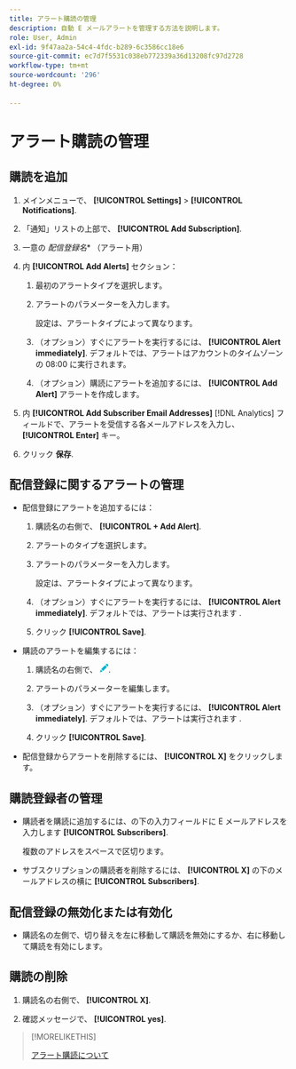 ```yaml
---
title: アラート購読の管理
description: 自動 E メールアラートを管理する方法を説明します。
role: User, Admin
exl-id: 9f47aa2a-54c4-4fdc-b289-6c3586cc18e6
source-git-commit: ec7d7f5531c038eb772339a36d13208fc97d2728
workflow-type: tm+mt
source-wordcount: '296'
ht-degree: 0%

---
```


# アラート購読の管理

## 購読を追加

1. メインメニューで、 **[!UICONTROL Settings]** > **[!UICONTROL Notifications]**.

1. 「通知」リストの上部で、 **[!UICONTROL Add Subscription]**.

1. 一意の *配信登録名** （アラート用）

1. 内 **[!UICONTROL Add Alerts]** セクション：

   1. 最初のアラートタイプを選択します。

   1. アラートのパラメーターを入力します。

      設定は、アラートタイプによって異なります。

   1. （オプション）すぐにアラートを実行するには、 **[!UICONTROL Alert immediately]**. デフォルトでは、アラートはアカウントのタイムゾーンの 08:00 に実行されます。

   1. （オプション）購読にアラートを追加するには、 **[!UICONTROL Add Alert]** アラートを作成します。

1. 内 **[!UICONTROL Add Subscriber Email Addresses]** [!DNL Analytics] フィールドで、アラートを受信する各メールアドレスを入力し、 **[!UICONTROL Enter]** キー。

1. クリック **保存**.

## 配信登録に関するアラートの管理

* 配信登録にアラートを追加するには：

   1. 購読名の右側で、 **[!UICONTROL + Add Alert]**.

   1. アラートのタイプを選択します。

   1. アラートのパラメーターを入力します。

      設定は、アラートタイプによって異なります。

   1. （オプション）すぐにアラートを実行するには、 **[!UICONTROL Alert immediately]**. デフォルトでは、アラートは実行されます <!-- at what time? -->.

   1. クリック **[!UICONTROL Save]**.

* 購読のアラートを編集するには：

   1. 購読名の右側で、 ![編集](/help/dsp/assets/edit.png).

   1. アラートのパラメーターを編集します。

   1. （オプション）すぐにアラートを実行するには、 **[!UICONTROL Alert immediately]**. デフォルトでは、アラートは実行されます <!-- at what time? -->.

   1. クリック **[!UICONTROL Save]**.

* 配信登録からアラートを削除するには、 **[!UICONTROL X]** をクリックします。

## 購読登録者の管理

* 購読者を購読に追加するには、の下の入力フィールドに E メールアドレスを入力します **[!UICONTROL Subscribers]**.

  複数のアドレスをスペースで区切ります。

* サブスクリプションの購読者を削除するには、 **[!UICONTROL X]** の下のメールアドレスの横に **[!UICONTROL Subscribers]**.

## 配信登録の無効化または有効化

* 購読名の左側で、切り替えを左に移動して購読を無効にするか、右に移動して購読を有効にします。

## 購読の削除

1. 購読名の右側で、 **[!UICONTROL X]**.

1. 確認メッセージで、 **[!UICONTROL yes]**.

>[!MORELIKETHIS]
>
>[アラート購読について](alerts-about.md)
